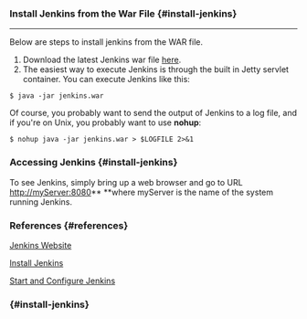 ### Install Jenkins from the War File {#install-jenkins}

---

Below are steps to install jenkins from the WAR file.

1. Download the latest Jenkins war file  [here](http://mirrors.jenkins-ci.org/war/latest/jenkins.war).
2. The easiest way to execute Jenkins is through the built in Jetty servlet container. You can execute Jenkins like this:

```
$ java -jar jenkins.war
```

Of course, you probably want to send the output of Jenkins to a log file, and if you're on Unix, you probably want to use **nohup**:

```
$ nohup java -jar jenkins.war > $LOGFILE 2>&1
```

### Accessing Jenkins {#install-jenkins}

To see Jenkins, simply bring up a web browser and go to URL [http://myServer:8080](http://myServer:8080)** **where myServer is the name of the system running Jenkins.

### References {#references}

[Jenkins Website](https://jenkins-ci.org/)

[Install Jenkins](https://wiki.jenkins-ci.org/display/JENKINS/Installing+Jenkins)

[Start and Configure Jenkins](https://wiki.jenkins-ci.org/display/JENKINS/Starting+and+Accessing+Jenkins)

###  {#install-jenkins}



